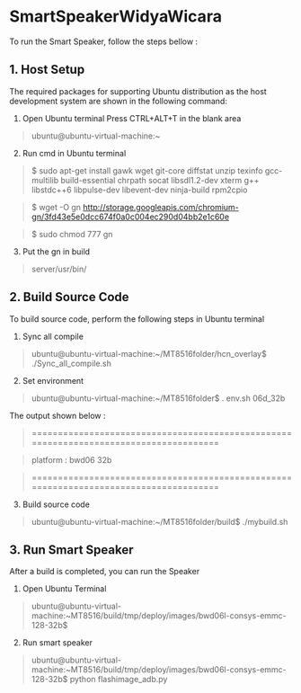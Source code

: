 # SmartSpeakerWidyaWicara
To run the Smart Speaker, follow the steps bellow :

## 1. Host Setup

The required packages for supporting Ubuntu distribution as the host development system are shown in the following command:
1. Open Ubuntu terminal
Press CTRL+ALT+T in the blank area
> ubuntu@ubuntu-virtual-machine:~

2. Run cmd in Ubuntu terminal
> $ sudo apt-get install gawk wget git-core diffstat unzip texinfo gcc-multilib build-essential chrpath socat libsdl1.2-dev xterm g++ libstdc++6 libpulse-dev libevent-dev ninja-build rpm2cpio

> $ wget -O gn http://storage.googleapis.com/chromium-gn/3fd43e5e0dcc674f0a0c004ec290d04bb2e1c60e

> $ sudo chmod 777 gn

3. Put the gn in build 
> server/usr/bin/

## 2. Build Source Code
To build source code, perform the following steps in Ubuntu terminal

1. Sync all compile
> ubuntu@ubuntu-virtual-machine:~/MT8516folder/hcn_overlay$ ./Sync_all_compile.sh

2. Set environment
> ubuntu@ubuntu-virtual-machine:~/MT8516folder$ . env.sh 06d_32b

The output shown below :

> ======================================================================================

> platform : bwd06 32b

> ======================================================================================

3. Build source code
> ubuntu@ubuntu-virtual-machine:~/MT8516folder/build$ ./mybuild.sh

## 3. Run Smart Speaker

After a build is completed, you can run the Speaker
1. Open Ubuntu Terminal
> ubuntu@ubuntu-virtual-machine:~MT8516/build/tmp/deploy/images/bwd06l-consys-emmc-128-32b$

2. Run smart speaker
> ubuntu@ubuntu-virtual-machine:~MT8516/build/tmp/deploy/images/bwd06l-consys-emmc-128-32b$ python flashimage_adb.py
